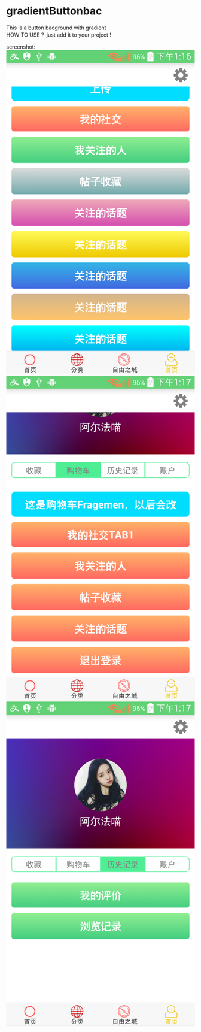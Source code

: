 # gradientButtonbac
This is a button  bacground with  gradient  
HOW TO  USE？
just add  it  to your project  !

screenshot:
![](https://github.com/shangguansb/gradientButtonbac/blob/master/QMemo%2B_2016-04-24-13-16-45.png)
![](https://github.com/shangguansb/gradientButtonbac/blob/master/QMemo%2B_2016-04-24-13-17-16.png)
![](https://github.com/shangguansb/gradientButtonbac/blob/master/QMemo%2B_2016-04-24-13-17-34.png)
